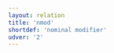 ```yaml
---
layout: relation
title: 'nmod'
shortdef: 'nominal modifier'
udver: '2'
---
```

<!-- Interlanguage links updated Út zář 29 20:23:35 CEST 2020 -->
